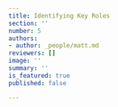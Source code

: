 ```yaml
---
title: Identifying Key Roles
section: ''
number: 5
authors:
- author: _people/matt.md
reviewers: []
image: ''
summary: ''
is_featured: true
published: false

---
```

